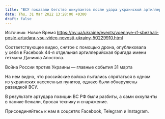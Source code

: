 ```yaml
---
title: "ВСУ показали бегство оккупантов после удара украинской артиллерии — видео"
date: Thu, 31 Mar 2022 13:28:00 +0300
draft: false
---
```

Источник: Новое Время https://nv.ua/ukraine/events/voennye-rf-sbezhali-posle-artudara-vsu-video-novosti-ukrainy-50229910.html


Соответствующее видео, снятое с помощью дрона, опубликовала у себя в Facebook 44-я отдельная артиллерийская бригада имени гетмана Даниила Апостола.

Война России против Украины — главные события 31 марта

На нем видно, что российские войска пытались спрятаться в одном из украинских населенных пунктов, однако были обнаружены разведкой ВСУ.

В результате артудара позиции ВС РФ были разбиты, а сами оккупанты в панике бежали, бросая технику и снаряжение.

Присоединяйтесь к нам в соцсетях Facebook, Telegram и Instagram.
